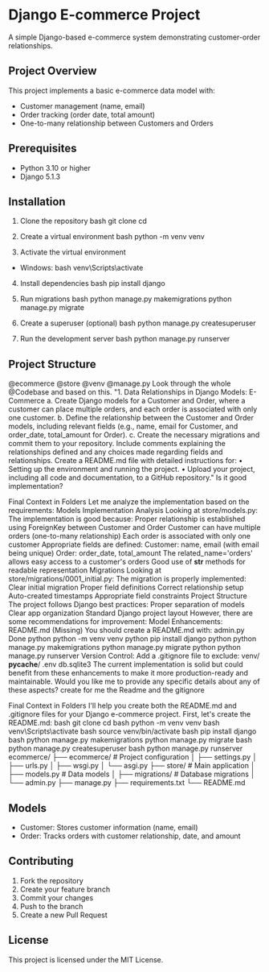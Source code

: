 # Django E-commerce Project

A simple Django-based e-commerce system demonstrating customer-order relationships.

## Project Overview
This project implements a basic e-commerce data model with:
- Customer management (name, email)
- Order tracking (order date, total amount)
- One-to-many relationship between Customers and Orders

## Prerequisites
- Python 3.10 or higher
- Django 5.1.3

## Installation

1. Clone the repository
bash
git clone <your-repository-url>
cd <repository-name>

2. Create a virtual environment
bash
python -m venv venv


3. Activate the virtual environment
- Windows:
bash
venv\Scripts\activate


4. Install dependencies
bash
pip install django


5. Run migrations
bash
python manage.py makemigrations
python manage.py migrate


6. Create a superuser (optional)
bash
python manage.py createsuperuser


7. Run the development server
bash
python manage.py runserver


## Project Structure
@ecommerce @store @venv @manage.py Look through the whole @Codebase and based on this. "1. Data Relationships in Django Models:
E-Commerce
a. Create Django models for a Customer and Order, where a customer can
place multiple orders, and each order is associated with only one customer.
b. Define the relationship between the Customer and Order models, including
relevant fields (e.g., name, email for Customer, and order_date,
total_amount for Order).
c. Create the necessary migrations and commit them to your repository.
Include comments explaining the relationships defined and any choices
made regarding fields and relationships.
Create a README.md file with detailed instructions for:
• Setting up the environment and running the project.
• Upload your project, including all code and documentation, to a GitHub repository." Is it good implementation?

Final Context in Folders
Let me analyze the implementation based on the requirements:
Models Implementation Analysis
Looking at store/models.py:
The implementation is good because:
Proper relationship is established using ForeignKey between Customer and Order
Customer can have multiple orders (one-to-many relationship)
Each order is associated with only one customer
Appropriate fields are defined:
Customer: name, email (with email being unique)
Order: order_date, total_amount
The related_name='orders' allows easy access to a customer's orders
Good use of __str__ methods for readable representation
Migrations
Looking at store/migrations/0001_initial.py:
The migration is properly implemented:
Clear initial migration
Proper field definitions
Correct relationship setup
Auto-created timestamps
Appropriate field constraints
Project Structure
The project follows Django best practices:
Proper separation of models
Clear app organization
Standard Django project layout
However, there are some recommendations for improvement:
Model Enhancements:
README.md (Missing)
You should create a README.md with:
admin.py
Done
python
python -m venv venv
python
pip install django
python
python manage.py makemigrations
python manage.py migrate
python
python manage.py runserver
Version Control:
Add a .gitignore file to exclude:
venv/
__pycache__/
.env
db.sqlite3
The current implementation is solid but could benefit from these enhancements to make it more production-ready and maintainable.
Would you like me to provide any specific details about any of these aspects?
create for me the Readme and the gitignore

Final Context in Folders
I'll help you create both the README.md and .gitignore files for your Django e-commerce project.
First, let's create the README.md:
bash
git clone <your-repository-url>
cd <repository-name>
bash
python -m venv venv
bash
venv\Scripts\activate
bash
source venv/bin/activate
bash
pip install django
bash
python manage.py makemigrations
python manage.py migrate
bash
python manage.py createsuperuser
bash
python manage.py runserver
ecommerce/
├── ecommerce/ # Project configuration
│ ├── settings.py
│ ├── urls.py
│ ├── wsgi.py
│ └── asgi.py
├── store/ # Main application
│ ├── models.py # Data models
│ ├── migrations/ # Database migrations
│ └── admin.py
├── manage.py
├── requirements.txt
└── README.md


## Models
- Customer: Stores customer information (name, email)
- Order: Tracks orders with customer relationship, date, and amount

## Contributing
1. Fork the repository
2. Create your feature branch
3. Commit your changes
4. Push to the branch
5. Create a new Pull Request

## License
This project is licensed under the MIT License.
